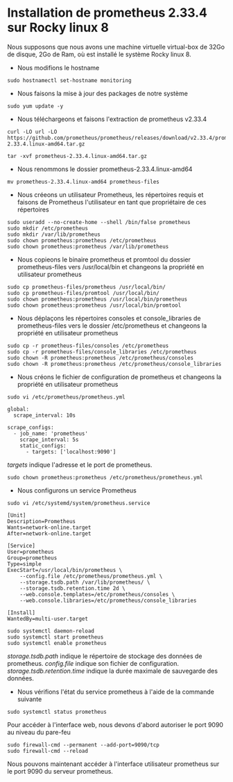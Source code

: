 # Installation de prometheus 2.33.4 sur Rocky linux 8
Nous supposons que nous avons une machine virtuelle virtual-box de 32Go de disque, 2Go de Ram, où est installé le système Rocky linux 8.
<br>

- Nous modifions le hostname 
```
sudo hostnamectl set-hostname monitoring
```

- Nous faisons la mise à jour des packages de notre système
```
sudo yum update -y
```

- Nous téléchargeons et faisons l'extraction de prometheus v2.33.4
```
curl -LO url -LO https://github.com/prometheus/prometheus/releases/download/v2.33.4/prometheus-2.33.4.linux-amd64.tar.gz

tar -xvf prometheus-2.33.4.linux-amd64.tar.gz
```

- Nous renommons le dossier prometheus-2.33.4.linux-amd64
```
mv prometheus-2.33.4.linux-amd64 prometheus-files
```

- Nous créeons un utilisateur Prometheus, les répertoires requis et faisons de Prometheus l'utilisateur en tant que propriétaire de ces répertoires
```
sudo useradd --no-create-home --shell /bin/false prometheus
sudo mkdir /etc/prometheus
sudo mkdir /var/lib/prometheus
sudo chown prometheus:prometheus /etc/prometheus
sudo chown prometheus:prometheus /var/lib/prometheus
```

- Nous copieons le binaire prometheus et promtool du dossier prometheus-files vers /usr/local/bin et changeons la propriété en utilisateur prometheus
```
sudo cp prometheus-files/prometheus /usr/local/bin/
sudo cp prometheus-files/promtool /usr/local/bin/
sudo chown prometheus:prometheus /usr/local/bin/prometheus
sudo chown prometheus:prometheus /usr/local/bin/promtool
```

- Nous déplaçons les répertoires consoles et console_libraries de prometheus-files vers le dossier /etc/prometheus et changeons la propriété en utilisateur prometheus
```
sudo cp -r prometheus-files/consoles /etc/prometheus
sudo cp -r prometheus-files/console_libraries /etc/prometheus
sudo chown -R prometheus:prometheus /etc/prometheus/consoles
sudo chown -R prometheus:prometheus /etc/prometheus/console_libraries
```

- Nous créons le fichier de configuration de prometheus et changeons la propriété en utilisateur prometheus
```
sudo vi /etc/prometheus/prometheus.yml
```

```
global:
  scrape_interval: 10s

scrape_configs:
  - job_name: 'prometheus'
    scrape_interval: 5s
    static_configs:
      - targets: ['localhost:9090']
```

*targets* indique l'adresse et le port de prometheus.

```
sudo chown prometheus:prometheus /etc/prometheus/prometheus.yml
```

- Nous configurons un service Prometheus
```
sudo vi /etc/systemd/system/prometheus.service
```

```
[Unit]
Description=Prometheus
Wants=network-online.target
After=network-online.target

[Service]
User=prometheus
Group=prometheus
Type=simple
ExecStart=/usr/local/bin/prometheus \
    --config.file /etc/prometheus/prometheus.yml \
    --storage.tsdb.path /var/lib/prometheus/ \
    --storage.tsdb.retention.time 2d \
    --web.console.templates=/etc/prometheus/consoles \
    --web.console.libraries=/etc/prometheus/console_libraries

[Install]
WantedBy=multi-user.target
```

```
sudo systemctl daemon-reload
sudo systemctl start prometheus
sudo systemctl enable prometheus
```

*storage.tsdb.path* indique le répertoire de stockage des données de prometheus. *config.file* indique son fichier de configuration. *storage.tsdb.retention.time* indique la durée maximale de sauvegarde des données.

- Nous vérifions l'état du service prometheus à l'aide de la commande suivante
```
sudo systemctl status prometheus
```

Pour accéder à l'interface web, nous devons d'abord autoriser le port 9090 au niveau du pare-feu
```
sudo firewall-cmd --permanent --add-port=9090/tcp
sudo firewall-cmd --reload
```

Nous pouvons maintenant accéder à l'interface utilisateur prometheus sur le port 9090 du serveur prometheus.